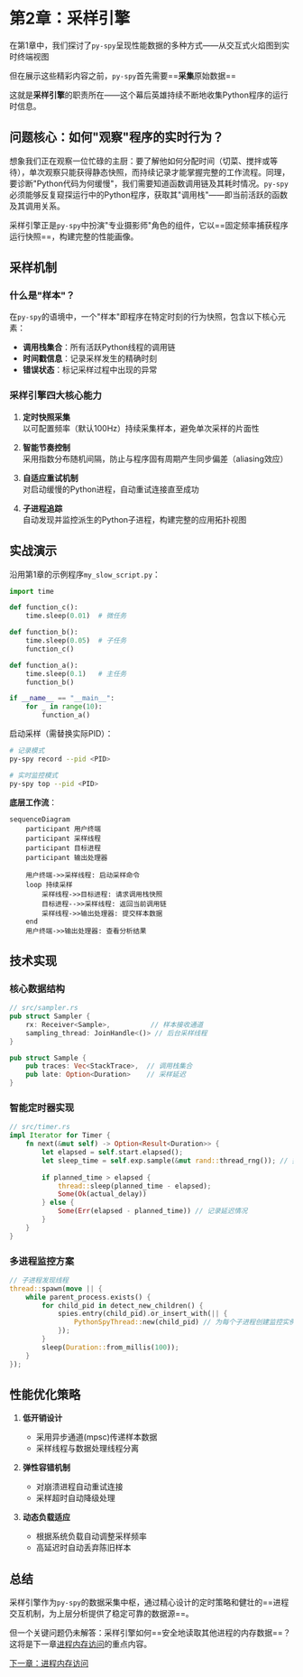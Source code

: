 # 第2章：采样引擎

在第1章中，我们探讨了`py-spy`呈现性能数据的多种方式——从交互式火焰图到实时终端视图

但在展示这些精彩内容之前，`py-spy`首先需要==**采集**原始数据==

这就是**采样引擎**的职责所在——这个幕后英雄持续不断地收集Python程序的运行时信息。

## 问题核心：如何"观察"程序的实时行为？

想象我们正在观察一位忙碌的主厨：要了解他如何分配时间（切菜、搅拌或等待），单次观察只能获得静态快照，而持续记录才能掌握完整的工作流程。同理，要诊断"Python代码为何缓慢"，我们需要知道函数调用链及其耗时情况。`py-spy`必须能够反复窥探运行中的Python程序，获取其"调用栈"——即当前活跃的函数及其调用关系。

采样引擎正是`py-spy`中扮演"专业摄影师"角色的组件，它以==固定频率捕获程序运行快照==，构建完整的性能画像。

## 采样机制

### 什么是"样本"？
在`py-spy`的语境中，一个"样本"即程序在特定时刻的行为快照，包含以下核心元素：
- **调用栈集合**：所有活跃Python线程的调用链
- **时间戳信息**：记录采样发生的精确时刻
- **错误状态**：标记采样过程中出现的异常

### 采样引擎四大核心能力
1. **定时快照采集**  
   以可配置频率（默认100Hz）持续采集样本，避免单次采样的片面性

2. **智能节奏控制**  
   采用指数分布随机间隔，防止与程序固有周期产生同步偏差（aliasing效应）

3. **自适应重试机制**  
   对启动缓慢的Python进程，自动重试连接直至成功

4. **子进程追踪**  
   自动发现并监控派生的Python子进程，构建完整的应用拓扑视图

## 实战演示

沿用第1章的示例程序`my_slow_script.py`：
```python
import time

def function_c():
    time.sleep(0.01)  # 微任务

def function_b():
    time.sleep(0.05)  # 子任务
    function_c()

def function_a():
    time.sleep(0.1)   # 主任务
    function_b()

if __name__ == "__main__":
    for _ in range(10):
        function_a()
```

启动采样（需替换实际PID）：
```bash
# 记录模式
py-spy record --pid <PID> 

# 实时监控模式
py-spy top --pid <PID>
```

**底层工作流**：
```mermaid
sequenceDiagram
    participant 用户终端
    participant 采样线程
    participant 目标进程
    participant 输出处理器

    用户终端->>采样线程: 启动采样命令
    loop 持续采样
        采样线程->>目标进程: 请求调用栈快照
        目标进程-->>采样线程: 返回当前调用链
        采样线程->>输出处理器: 提交样本数据
    end
    用户终端->>输出处理器: 查看分析结果
```

## 技术实现

### 核心数据结构
```rust
// src/sampler.rs
pub struct Sampler {
    rx: Receiver<Sample>,          // 样本接收通道
    sampling_thread: JoinHandle<()> // 后台采样线程
}

pub struct Sample {
    pub traces: Vec<StackTrace>,  // 调用栈集合
    pub late: Option<Duration>    // 采样延迟
}
```

### 智能定时器实现
```rust
// src/timer.rs
impl Iterator for Timer {
    fn next(&mut self) -> Option<Result<Duration>> {
        let elapsed = self.start.elapsed();
        let sleep_time = self.exp.sample(&mut rand::thread_rng()); // 指数分布随机间隔
        
        if planned_time > elapsed {
            thread::sleep(planned_time - elapsed);
            Some(Ok(actual_delay))
        } else {
            Some(Err(elapsed - planned_time)) // 记录延迟情况
        }
    }
}
```

### 多进程监控方案
```rust
// 子进程发现线程
thread::spawn(move || {
    while parent_process.exists() {
        for child_pid in detect_new_children() {
            spies.entry(child_pid).or_insert_with(|| {
                PythonSpyThread::new(child_pid) // 为每个子进程创建监控实例
            });
        }
        sleep(Duration::from_millis(100));
    }
});
```

## 性能优化策略

1. **低开销设计**  
   - 采用异步通道(mpsc)传递样本数据
   - 采样线程与数据处理线程分离

2. **弹性容错机制**  
   - 对崩溃进程自动重试连接
   - 采样超时自动降级处理

3. **动态负载适应**  
   - 根据系统负载自动调整采样频率
   - 高延迟时自动丢弃陈旧样本

## 总结

采样引擎作为`py-spy`的数据采集中枢，通过精心设计的定时策略和健壮的==进程交互机制，为上层分析提供了稳定可靠的数据源==。

但一个关键问题仍未解答：采样引擎如何==安全地读取其他进程的内存数据==？这将是下一章[进程内存访问](03_process_memory_access_.md)的重点内容。

[下一章：进程内存访问](03_process_memory_access_.md)

